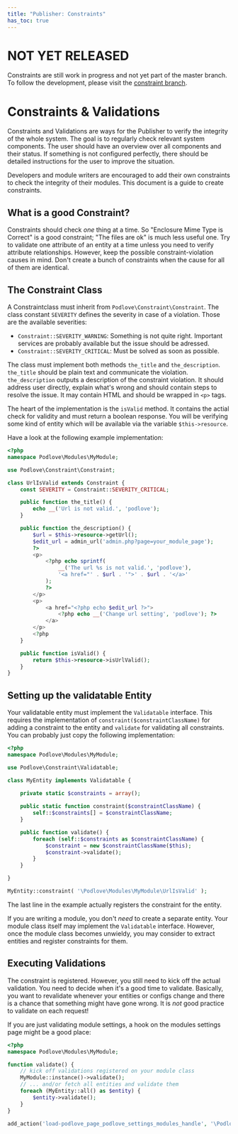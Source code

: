 ```yaml
---
title: "Publisher: Constraints"
has_toc: true
---
```


# NOT YET RELEASED

Constraints are still work in progress and not yet part of the master branch. To follow the development, please visit the [constraint branch](https://github.com/podlove/podlove-publisher/tree/constraint).

# Constraints & Validations

Constraints and Validations are ways for the Publisher to verify the integrity of the whole system. The goal is to regularly check relevant system components. The user should have an overview over all components and their status. If something is not configured perfectly, there should be detailed instructions for the user to improve the situation.

Developers and module writers are encouraged to add their own constraints to check the integrity of their modules. This document is a guide to create constraints.

## What is a good Constraint?

Constraints should check *one* thing at a time. So "Enclosure Mime Type is Correct" is a good constraint; "The files are ok" is much less useful one. Try to validate one attribute of an entity at a time unless you need to verify attribute relationships. However, keep the possible constraint-violation causes in mind. Don't create a bunch of constraints when the cause for all of them are identical.

## The Constraint Class

A Constraintclass must inherit from `Podlove\Constraint\Constraint`. The class constant `SEVERITY` defines the severity in case of a violation. Those are the available severities:

- `Constraint::SEVERITY_WARNING`: Something is not quite right. Important services are probably available but the issue should be adressed.
- `Constraint::SEVERITY_CRITICAL`: Must be solved as soon as possible.

The class must implement both methods `the_title` and `the_description`. `the_title` should be plain text and communicate the violation. `the_description` outputs a description of the constraint violation. It should address user directly, explain what's wrong and should contain steps to resolve the issue. It may contain HTML and should be wrapped in `<p>` tags.

The heart of the implementation is the `isValid` method. It contains the actial check for validity and must return a boolean response. You will be verifying some kind of entity which will be available via the variable `$this->resource`.

Have a look at the following example implementation:

```php
<?php
namespace Podlove\Modules\MyModule;

use Podlove\Constraint\Constraint;

class UrlIsValid extends Constraint {
	const SEVERITY = Constraint::SEVERITY_CRITICAL;

	public function the_title() {
		echo __('Url is not valid.', 'podlove');
	}

	public function the_description() {
		$url = $this->resource->getUrl();
		$edit_url = admin_url('admin.php?page=your_module_page');
		?>
		<p>
			<?php echo sprintf(
				__('The url %s is not valid.', 'podlove'),
				'<a href="' . $url . '">' . $url . '</a>'
			);
			?>
		</p>
		<p>
			<a href="<?php echo $edit_url ?>">
				<?php echo __('Change url setting', 'podlove'); ?>
			</a>
		</p>
		<?php
	}

	public function isValid() {
		return $this->resource->isUrlValid();
	}
}
```

## Setting up the validatable Entity

Your validatable entity must implement the `Validatable` interface. This requires the implementation of `constraint($constraintClassName)` for adding a constraint to the entity and `validate` for validating all constraints. You can probably just copy the following implementation:

```php
<?php
namespace Podlove\Modules\MyModule;

use Podlove\Constraint\Validatable;

class MyEntity implements Validatable {
	
	private static $constraints = array();

	public static function constraint($constraintClassName) {
		self::$constraints[] = $constraintClassName;
	}

	public function validate() {
		foreach (self::$constraints as $constraintClassName) {
			$constraint = new $constraintClassName($this);
			$constraint->validate();
		}
	}

}

MyEntity::constraint( '\Podlove\Modules\MyModule\UrlIsValid' );
```

The last line in the example actually registers the constraint for the entity.

If you are writing a module, you don't *need* to create a separate entity. Your module class itself may implement the `Validatable` interface. However, once the module class becomes unwieldy, you may consider to extract entities and register constraints for them.

## Executing Validations

The constraint is registered. However, you still need to kick off the actual validation. You need to decide when it's a good time to validate. Basically, you want to revalidate whenever your entities or configs change and there is a chance that something might have gone wrong. It is *not* good practice to validate on each request!

If you are just validating module settings, a hook on the modules settings page might be a good place:

```php
<?php
namespace Podlove\Modules\MyModule;

function validate() {
	// kick off validations registered on your module class
	MyModule::instance()->validate();
	// ... and/or fetch all entities and validate them
	foreach (MyEntity::all() as $entity) {
		$entity->validate();
	}
}

add_action('load-podlove_page_podlove_settings_modules_handle', '\Podlove\Modules\MyModule\validate');
```
